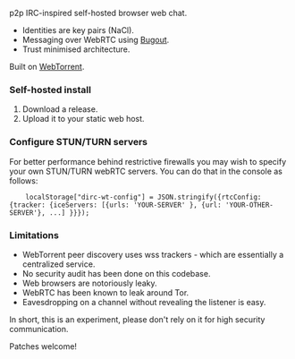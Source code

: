 p2p IRC-inspired self-hosted browser web chat.

 * Identities are key pairs (NaCl).
 * Messaging over WebRTC using [Bugout](https://github.com/chr15m/bugout).
 * Trust minimised architecture.

Built on [WebTorrent](https://webtorrent.io/).

### Self-hosted install

 1. Download a release.
 2. Upload it to your static web host.

### Configure STUN/TURN servers

For better performance behind restrictive firewalls you may wish to specify your own STUN/TURN webRTC servers. You can do that in the console as follows:

```
	localStorage["dirc-wt-config"] = JSON.stringify({rtcConfig: {tracker: {iceServers: [{urls: 'YOUR-SERVER' }, {url: 'YOUR-OTHER-SERVER'}, ...] }}});
```

### Limitations

 * WebTorrent peer discovery uses wss trackers - which are essentially a centralized service.
 * No security audit has been done on this codebase.
 * Web browsers are notoriously leaky.
 * WebRTC has been known to leak around Tor.
 * Eavesdropping on a channel without revealing the listener is easy.

In short, this is an experiment, please don't rely on it for high security communication.

Patches welcome!

